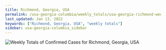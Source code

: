 ```yaml
---
title: Richmond, Georgia, USA
permalink: /usa-georgia-columbia/weekly_totals/usa-georgia-richmond-weekly_totals.html
last_updated: Jan 13, 2022
keywords: ["Richmond, Georgia, USA", "weekly totals"]
sidebar: usa-georgia-columbia_sidebar
---
```


![Weekly Totals of Confirmed Cases for Richmond, Georgia, USA](/covid_tracker/images/graphs/usa-georgia-richmond-weekly_totals_graph.png)
